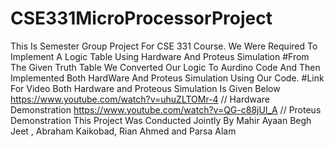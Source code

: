 # CSE331MicroProcessorProject
This Is Semester Group Project For CSE 331 Course. We Were Required To Implement A Logic Table Using Hardware And Proteus Simulation
#From The Given Truth Table We Converted Our Logic To Aurdino Code And Then Implemented Both HardWare And Proteus Simulation Using Our Code.
#Link For Video Both Hardware and Proteous Simulation Is Given Below
https://www.youtube.com/watch?v=uhuZLTOMr-4 // Hardware Demonstration
https://www.youtube.com/watch?v=QG-c88jUI_A // Proteus Demonstration
This Project Was Conducted Jointly By Mahir Ayaan Begh Jeet , Abraham Kaikobad, Rian Ahmed and Parsa Alam
